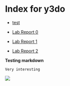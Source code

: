 # Index for y3do

- [test](other/test.md)

- [Lab Report 0](labreport0/labreport0.md)
- [Lab Report 1](labreport1/labreport1.md)
- [Lab Report 2](labreport2/labreport2.md)

**Testing markdown**

```Very interesting```


![](other/Pasted%20image%2020221012142350.png)

